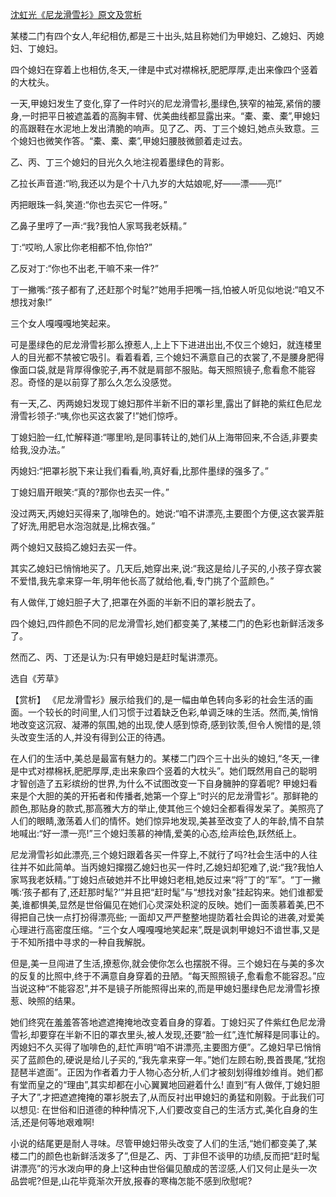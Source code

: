[沈虹光《尼龙滑雪衫》原文及赏析](https://www.vrrw.net/wx/15134.html)

某楼二门有四个女人,年纪相仿,都是三十出头,姑且称她们为甲媳妇、乙媳妇、丙媳妇、丁媳妇。

四个媳妇在穿着上也相仿,冬天,一律是中式对襟棉袄,肥肥厚厚,走出来像四个竖着的大枕头。

一天,甲媳妇发生了变化,穿了一件时兴的尼龙滑雪衫,墨绿色,狭窄的袖笼,紧俏的腰身,一时把平日被遮盖着的高胸丰臂、优美曲线都显露出来。“橐、橐、橐”,甲媳妇的高跟鞋在水泥地上发出清脆的响声。见了乙、丙、丁三个媳妇,她点头致意。三个媳妇也微笑作答。“橐、橐、橐”,甲媳妇腰肢微颤着走过去。

乙、丙、丁三个媳妇的目光久久地注视着墨绿色的背影。

乙拉长声音道:“哟,我还以为是个十八九岁的大姑娘呢,好——漂——亮!”

丙把眼珠一斜,笑道:“你也去买它一件呀。”

乙鼻子里哼了一声:“我?我怕人家骂我老妖精。”

丁:“哎哟,人家比你老相都不怕,你怕?”

乙反对丁:“你也不出老,干嘛不来一件?”

丁一撇嘴:“孩子都有了,还赶那个时髦?”她用手把嘴一挡,怕被人听见似地说:“咱又不想找对象!”

三个女人嘎嘎嘎地笑起来。

可是墨绿色的尼龙滑雪衫那么撩惹人,上上下下进进出出,不仅三个媳妇，就连楼里人的目光都不禁被它吸引。看着看着, 三个媳妇不满意自己的衣裳了,不是腰身肥得像面口袋,就是背厚得像驼子,再不就是肩部不服贴。每天照照镜子,愈看愈不能容忍。奇怪的是以前穿了那么久怎么没感觉。

有一天,乙、丙两媳妇发现丁媳妇那件半新不旧的罩衫里,露出了鲜艳的紫红色尼龙滑雪衫领子:“咦,你也买这衣裳了!”她们惊呼。

丁媳妇脸一红,忙解释道:“哪里哟,是同事转让的,她们从上海带回来,不合适,非要卖给我,没办法。”

丙媳妇:“把罩衫脱下来让我们看看,哟,真好看,比那件墨绿的强多了。”

丁媳妇眉开眼笑:“真的?那你也去买一件。”

没过两天,丙媳妇买得来了,咖啡色的。她说:“咱不讲漂亮,主要图个方便,这衣裳弄脏了好洗,用肥皂水泡泡就是,比棉衣强。”

两个媳妇又鼓捣乙媳妇去买一件。

其实乙媳妇已悄悄地买了。几天后,她穿出来,说:“我这是给儿子买的,小孩子穿衣裳不爱惜,我先拿来穿一年,明年他长高了就给他,看,专门挑了个蓝颜色。”

有人做伴,丁媳妇胆子大了,把罩在外面的半新不旧的罩衫脱去了。

四个媳妇,四件颜色不同的尼龙滑雪衫,她们都变美了,某楼二门的色彩也新鲜活泼多了。

然而乙、丙、丁还是认为:只有甲媳妇是赶时髦讲漂亮。

选自《芳草》



【赏析】 《尼龙滑雪衫》展示给我们的,是一幅由单色转向多彩的社会生活的画面。一个较长的时间里,人们习惯于过着缺乏色彩,单调乏味的生活。然而,美,悄悄地改变这沉寂、凝滞的氛围,她的出现,使人感到惊奇,感到钦羡,但令人惋惜的是,领头改变生活的人,并没有得到公正的待遇。

在人们的生活中,美总是最富有魅力的。某楼二门四个三十出头的媳妇,“冬天,一律是中式对襟棉袄,肥肥厚厚,走出来象四个竖着的大枕头”。她们既然用自己的聪明才智创造了五彩缤纷的世界,为什么不试图改变一下自身臃肿的穿着呢? 甲媳妇看来是个大胆的美的开拓者和传播者,她第一个穿上“时兴的尼龙滑雪衫”。那鲜艳的颜色,那贴身的款式,那高雅大方的举止,使其他三个媳妇全都看得发呆了。美照亮了人们的眼睛,激荡着人们的情怀。她们惊异地发现,美甚至改变了人的年龄,情不自禁地喊出:“好一漂一亮!”三个媳妇羡慕的神情,爱美的心态,绘声绘色,跃然纸上。

尼龙滑雪衫如此漂亮,三个媳妇跟着各买一件穿上,不就行了吗?社会生活中的人往往并不如此简单。当丙媳妇撺掇乙媳妇也买一件时,乙媳妇却犯难了,说:“我?我怕人家骂我老妖精。”丁媳妇点破她并不比甲媳妇老相,她反过来“将”丁的“军”。“丁一撇嘴:‘孩子都有了,还赶那时髦?’”并且把“赶时髦”与“想找对象”挂起钩来。她们谁都爱美,谁都惧美,显然是世俗偏见在她们心灵深处积淀的反映。她们一面羡慕着美,巴不得把自己快一点打扮得漂亮些; 一面却又严严整整地提防着社会舆论的进袭,对爱美心理进行高密度压缩。“三个女人嘎嘎嘎地笑起来”,既是讽刺甲媳妇不谙世事,又是于不知所措中寻求的一种自我解脱。

但是,美一旦闯进了生活,撩惹你,就会使你怎么也摆脱不得。三个媳妇在与美的多次的反复的比照中,终于不满意自身穿着的丑陋。“每天照照镜子,愈看愈不能容忍。”应当说这种“不能容忍”,并不是镜子所能照得出来的,而是甲媳妇墨绿色尼龙滑雪衫撩惹、映照的结果。

她们终究在羞羞答答地遮遮掩掩地改变着自身的穿着。丁媳妇买了件紫红色尼龙滑雪衫,却要穿在半新不旧的罩衣里头,被人发现,还要“脸一红”,连忙解释是同事让的。丙媳妇不久买得了咖啡色的,赶忙声明“咱不讲漂亮,主要图方便”。乙媳妇早已悄悄买了蓝颜色的,硬说是给儿子买的,“我先拿来穿一年。”她们左顾右盼,畏首畏尾,“犹抱琵琶半遮面”。正因为作者着力于人物心态分析,人们才被刻划得维妙维肖。她们都有堂而皇之的“理由”,其实却都在小心翼翼地回避着什么! 直到“有人做伴,丁媳妇胆子大了”,才把遮遮掩掩的罩衫脱去了,从而反衬出甲媳妇的勇猛和刚毅。于此我们可以想见: 在世俗和旧道德的种种情况下,人们要改变自己的生活方式,美化自身的生活,还是何等地艰难啊!

小说的结尾更是耐人寻味。尽管甲媳妇带头改变了人们的生活,“她们都变美了,某楼二门的颜色也新鲜活泼多了”,但是乙、丙、丁非但不谈甲的功绩,反而把“赶时髦讲漂亮”的污水泼向甲的身上!这种由世俗偏见酿成的苦涩感,人们又何止是头一次品尝呢?但是,山花毕竟渐次开放,报春的寒梅怎能不感到欣慰呢?

